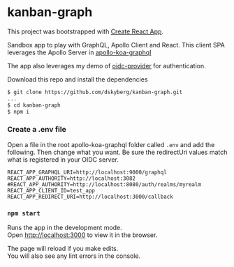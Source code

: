 # kanban-graph
This project was bootstrapped with [Create React App](https://github.com/facebook/create-react-app).

Sandbox app to play with GraphQL, Apollo Client and React.
This client SPA leverages the Apollo Server in [apollo-koa-graphql](https://github.com/dskyberg/apollo-koa-graphql)

The app also leverages my demo of [oidc-provider](https://github.com/dskyberg/oidc-server) for authentication.

Download this repo and install the dependencies
````bash
$ git clone https://github.com/dskyberg/kanban-graph.git
...
$ cd kanban-graph
$ npm i
````
### Create a .env file
Open a file in the root apollo-koa-graphql folder called `.env` and add the following.
Then change what you want.  Be sure the redirectUri values match what is registered
in your OIDC server.

````code
REACT_APP_GRAPHQL_URI=http://localhost:9000/graphql
REACT_APP_AUTHORITY=http://localhost:3082
#REACT_APP_AUTHORITY=http://localhost:8080/auth/realms/myrealm
REACT_APP_CLIENT_ID=test_app
REACT_APP_REDIRECT_URI=http://localhost:3000/callback
````

### `npm start`

Runs the app in the development mode.<br />
Open [http://localhost:3000](http://localhost:3000) to view it in the browser.

The page will reload if you make edits.<br />
You will also see any lint errors in the console.

